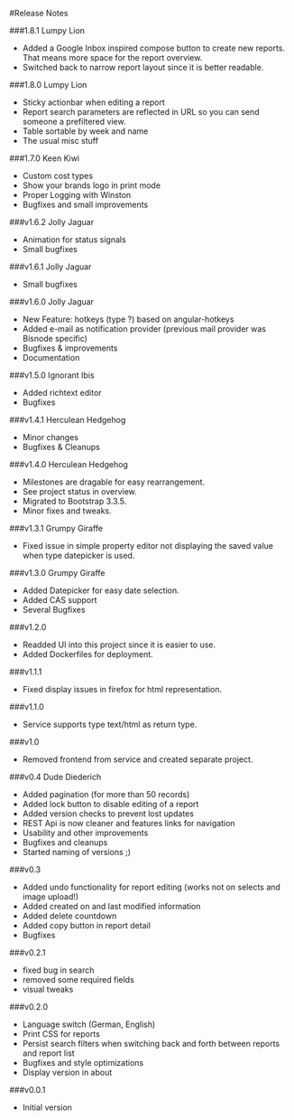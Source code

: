 #Release Notes

###1.8.1 Lumpy Lion
- Added a Google Inbox inspired compose button to create new reports. That means more space for the report overview.
- Switched back to narrow report layout since it is better readable.

###1.8.0 Lumpy Lion
- Sticky actionbar when editing a report
- Report search parameters are reflected in URL so you can send someone a prefiltered view.
- Table sortable by week and name
- The usual misc stuff

###1.7.0 Keen Kiwi
- Custom cost types
- Show your brands logo in print mode
- Proper Logging with Winston
- Bugfixes and small improvements

###v1.6.2 Jolly Jaguar
- Animation for status signals
- Small bugfixes

###v1.6.1 Jolly Jaguar
- Small bugfixes

###v1.6.0 Jolly Jaguar
- New Feature: hotkeys (type ?) based on angular-hotkeys
- Added e-mail as notification provider (previous mail provider was Bisnode specific)
- Bugfixes & improvements
- Documentation

###v1.5.0 Ignorant Ibis
- Added richtext editor
- Bugfixes

###v1.4.1 Herculean Hedgehog
- Minor changes
- Bugfixes & Cleanups

###v1.4.0 Herculean Hedgehog
- Milestones are dragable for easy rearrangement.
- See project status in overview.
- Migrated to Bootstrap 3.3.5.
- Minor fixes and tweaks.

###v1.3.1 Grumpy Giraffe
- Fixed issue in simple property editor not displaying the saved value when type datepicker is used.

###v1.3.0 Grumpy Giraffe
- Added Datepicker for easy date selection.
- Added CAS support
- Several Bugfixes

###v1.2.0
- Readded UI into this project since it is easier to use.
- Added Dockerfiles for deployment.

###v1.1.1
- Fixed display issues in firefox for html representation.

###v1.1.0
- Service supports type text/html as return type.

###v1.0
- Removed frontend from service and created separate project.

###v0.4 Dude Diederich
- Added pagination (for more than 50 records)
- Added lock button to disable editing of a report
- Added version checks to prevent lost updates
- REST Api is now cleaner and features links for navigation
- Usability and other improvements
- Bugfixes and cleanups
- Started naming of versions ;)

###v0.3
- Added undo functionality for report editing (works not on selects and image upload!)
- Added created on and last modified information
- Added delete countdown
- Added copy button in report detail
- Bugfixes

###v0.2.1
- fixed bug in search
- removed some required fields
- visual tweaks

###v0.2.0
- Language switch (German, English)
- Print CSS for reports
- Persist search filters when switching back and forth between reports and report list
- Bugfixes and style optimizations
- Display version in about

###v0.0.1
- Initial version
